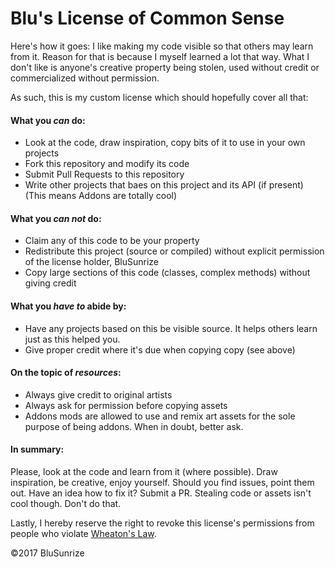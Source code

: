 Blu's License of Common Sense
====================================

Here's how it goes: I like making my code visible so that others may learn from it. Reason for that is because I myself learned a lot that way.
What I don't like is anyone's creative property being stolen, used without credit or commercialized without permission.

As such, this is my custom license which should hopefully cover all that:

#### What you *can* do:
- Look at the code, draw inspiration, copy bits of it to use in your own projects
- Fork this repository and modify its code
- Submit Pull Requests to this repository
- Write other projects that baes on this project and its API (if present) (This means Addons are totally cool)

#### What you *can not* do:
- Claim any of this code to be your property
- Redistribute this project (source or compiled) without explicit permission of the license holder, BluSunrize
- Copy large sections of this code (classes, complex methods) without giving credit

#### What you *have to* abide by:
- Have any projects based on this be visible source. It helps others learn just as this helped you.
- Give proper credit where it's due when copying copy (see above)

#### On the topic of *resources*:
- Always give credit to original artists
- Always ask for permission before copying assets
- Addons mods are allowed to use and remix art assets for the sole purpose of being addons. When in doubt, better ask.

#### In summary:
Please, look at the code and learn from it (where possible). Draw inspiration, be creative, enjoy yourself. Should you find issues, point them out. Have an idea how to fix it? Submit a PR.
Stealing code or assets isn't cool though. Don't do that.

Lastly, I hereby reserve the right to revoke this license's permissions from people who violate [Wheaton's Law](http://www.wheatonslaw.com).

©2017 BluSunrize